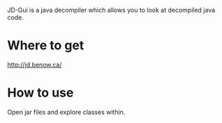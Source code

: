 <!-- TITLE: Jdgui -->
<!-- SUBTITLE: A quick summary of Jdgui -->

JD-Gui is a java decompiler which allows you to look at decompiled java code.
# Where to get
http://jd.benow.ca/

# How to use
Open jar files and explore classes within.

